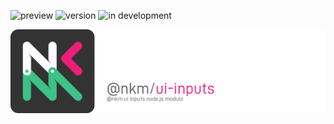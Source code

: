 ![preview](https://img.shields.io/badge/-alpha-3ec188.svg)
![version](https://img.shields.io/badge/dynamic/json?color=ed1e79&label=version&query=version&url=https://raw.githubusercontent.com/Nebukam/nkmjs-ui-inputs/main/package.json)
![in development](https://img.shields.io/badge/license-MIT-black.svg)

![NKMjs][logo]










[logo]: https://github.com/Nebukam/nkmjs/raw/main/packages/nkmjs-ui-inputs/bin/nkm-ui-inputs-logo.png "nkmjs-logo"